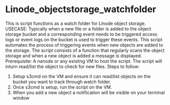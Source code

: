 # Linode_objectstorage_watchfolder
This is script functions as a watch folder for Linode object storage. 
USECASE: Typically when a new file or a folder is added to the object storage bucket and a corresponding event needs to be triggered access logs or event logs on the bucket is used to trigger these events. This script automates the process of triggering events when new objects are added to the storage. The script consists of a function that regularly scans the object storage and when a new object is added a message is displayed. 
Prerequisite: A nanode or any exisitng VM to host the script. The script will inturn read/list the object to check for new files. 
Steps to follow: 
1. Setup s3cmd on the VM and ensure it can read/list objects on the bucket you want to track through watch folder.
2. Once s3cmd is setup, run the script on the VM.
3. When you add a new object a notification will be visible on your terminal window
